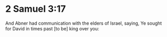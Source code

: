 # 2 Samuel 3:17

And Abner had communication with the elders of Israel, saying, Ye sought for David in times past [to be] king over you: